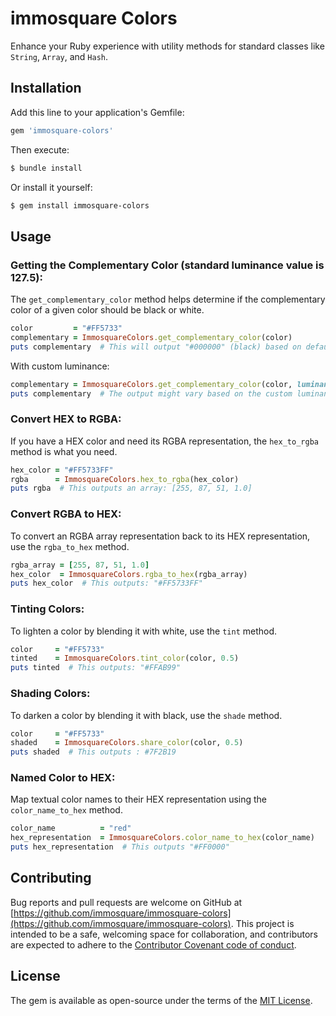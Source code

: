 # immosquare Colors

Enhance your Ruby experience with utility methods for standard classes like `String`, `Array`, and `Hash`.

## Installation

Add this line to your application's Gemfile:

```ruby
gem 'immosquare-colors'
```

Then execute:

```bash
$ bundle install
```

Or install it yourself:

```bash
$ gem install immosquare-colors
```

## Usage

### Getting the Complementary Color (standard luminance value is 127.5):

The `get_complementary_color` method helps determine if the complementary color of a given color should be black or white.

```ruby
color         = "#FF5733"
complementary = ImmosquareColors.get_complementary_color(color)
puts complementary  # This will output "#000000" (black) based on default luminance calculation.
```

With custom luminance:

```ruby
complementary = ImmosquareColors.get_complementary_color(color, luminance: 150.0)
puts complementary  # The output might vary based on the custom luminance.
```

### Convert HEX to RGBA:

If you have a HEX color and need its RGBA representation, the `hex_to_rgba` method is what you need.

```ruby
hex_color = "#FF5733FF"
rgba      = ImmosquareColors.hex_to_rgba(hex_color)
puts rgba  # This outputs an array: [255, 87, 51, 1.0]
```

### Convert RGBA to HEX:

To convert an RGBA array representation back to its HEX representation, use the `rgba_to_hex` method.

```ruby
rgba_array = [255, 87, 51, 1.0]
hex_color  = ImmosquareColors.rgba_to_hex(rgba_array)
puts hex_color  # This outputs: "#FF5733FF"
```

### Tinting Colors:

To lighten a color by blending it with white, use the `tint` method.

```ruby
color     = "#FF5733"
tinted    = ImmosquareColors.tint_color(color, 0.5)
puts tinted  # This outputs: "#FFAB99"
```

### Shading Colors:

To darken a color by blending it with black, use the `shade` method.

```ruby
color     = "#FF5733"
shaded    = ImmosquareColors.share_color(color, 0.5)
puts shaded  # This outputs : #7F2B19
```

### Named Color to HEX:

Map textual color names to their HEX representation using the `color_name_to_hex` method.

```ruby
color_name          = "red"
hex_representation  = ImmosquareColors.color_name_to_hex(color_name)
puts hex_representation  # This outputs "#FF0000"
```


## Contributing

Bug reports and pull requests are welcome on GitHub at [https://github.com/immosquare/immosquare-colors](https://github.com/immosquare/immosquare-colors). This project is intended to be a safe, welcoming space for collaboration, and contributors are expected to adhere to the [Contributor Covenant code of conduct](https://www.contributor-covenant.org/version/2/0/code_of_conduct/).

## License

The gem is available as open-source under the terms of the [MIT License](https://opensource.org/licenses/MIT).
